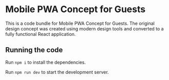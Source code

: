 
  # Mobile PWA Concept for Guests

  This is a code bundle for Mobile PWA Concept for Guests. The original design concept was created using modern design tools and converted to a fully functional React application.

  ## Running the code

  Run `npm i` to install the dependencies.

  Run `npm run dev` to start the development server.
  